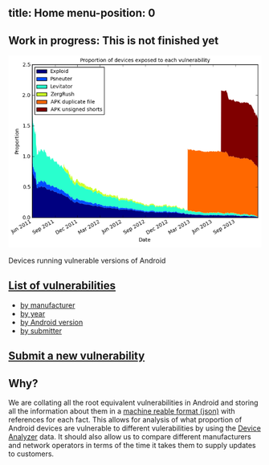 
title: Home
menu-position: 0
---

## Work in progress: This is not finished yet

![Proportion of devices affected by root vulnerabilities](images/nvulnerabilities.png)

Devices running vulnerable versions of Android

## [List of vulnerabilities](all)
* [by manufacturer](by/manufacturer)
* [by year](by/year)
* [by Android version](by/version)
* [by submitter](by/submitter)

## [Submit a new vulnerability](submit)

## Why?

We are collating all the root equivalent vulnerabilities in Android and storing all the information about them in a [machine reable format (json)](spec) with references for each fact.
This allows for analysis of what proportion of Android devices are vulnerable to different vulerabilities by using the [Device Analyzer](https://deviceanalyzer.cl.cam.ac.uk/) data.
It should also allow us to compare different manufacturers and network operators in terms of the time it takes them to supply updates to customers.
